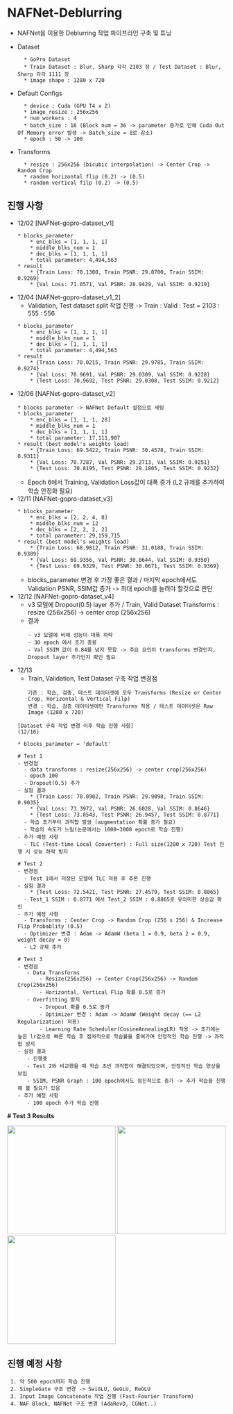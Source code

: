 # NAFNet-Deblurring
- NAFNet을 이용한 Deblurring 작업 파이프라인 구축 및 튜닝
* Dataset
  ```
    * GoPro Dataset
    * Train Dataset : Blur, Sharp 각각 2103 장 / Test Dataset : Blur, Sharp 각각 1111 장
    * image shape : 1280 x 720
  ```
* Default Configs
  ```
    * device : Cuda (GPU T4 x 2)
    * image_resize : 256x256
    * num_workers : 4
    * batch_size : 16 (Block num = 36 -> parameter 증가로 인해 Cuda Out Of Memory error 발생 -> Batch_size = 8로 감소)
    * epoch : 50 -> 100
  ```
* Transforms
  ```
    * resize : 256x256 (bicubic interpolation) -> Center Crop -> Random Crop 
    * random horizontal flip (0.2) -> (0.5)
    * random vertical filp (0.2) -> (0.5)
  ```

## 진행 사항
- 12/02
  [NAFNet-gopro-dataset_v1]
  ```
  * blocks_parameter
      * enc_blks = [1, 1, 1, 1]
      * middle_blks_num = 1
      * dec_blks = [1, 1, 1, 1]
      * total parameter: 4,494,563
  * result
      * {Train Loss: 70.1300, Train PSNR: 29.8700, Train SSIM: 0.9269}
      * {Val Loss: 71.0571, Val PSNR: 28.9429, Val SSIM: 0.9219}
  ```
- 12/04
  [NAFNet-gopro-dataset_v1_2]
  - Validation, Test dataset split 작업 진행 -> Train : Valid : Test = 2103 : 555 : 556
  ```
  * blocks_parameter
      * enc_blks = [1, 1, 1, 1]
      * middle_blks_num = 1
      * dec_blks = [1, 1, 1, 1]
      * total parameter: 4,494,563
  * result
      * {Train Loss: 70.0215, Train PSNR: 29.9785, Train SSIM: 0.9274}
      * {Val Loss: 70.9691, Val PSNR: 29.0309, Val SSIM: 0.9228}
      * {Test Loss: 70.9692, Test PSNR: 29.0308, Test SSIM: 0.9212}
  ```
- 12/06
  [NAFNet-gopro-dataset_v2]
  ```
  * blocks parameter -> NAFNet Default 설정으로 세팅
  * blocks_parameter
      * enc_blks = [1, 1, 1, 28]
      * middle_blks_num = 1
      * dec_blks = [1, 1, 1, 1]
      * total parameter: 17,111,907
  * result (best model's weights load)
      * {Train Loss: 69.5422, Train PSNR: 30.4578, Train SSIM: 0.9311}
      * {Val Loss: 70.7287, Val PSNR: 29.2713, Val SSIM: 0.9251}
      * {Test Loss: 70.8195, Test PSNR: 29.1805, Test SSIM: 0.9232}
  ```
  - Epoch 6에서 Training, Validation Loss값이 대폭 증가 (L2 규제를 추가하여 학습 안정화 필요)
- 12/11
  [NAFNet-gopro-dataset_v3]
  ```
  * blocks_parameter
      * enc_blks = [2, 2, 4, 8]
      * middle_blks_num = 12
      * dec_blks = [2, 2, 2, 2]
      * total parameter: 29,159,715
  * result (best model's weights load)
      * {Train Loss: 68.9812, Train PSNR: 31.0188, Train SSIM: 0.9389}
      * {Val Loss: 69.9356, Val PSNR: 30.0644, Val SSIM: 0.9350}
      * {Test Loss: 69.9329, Test PSNR: 30.0671, Test SSIM: 0.9369}
  ```
  - blocks_parameter 변경 후 가장 좋은 결과 / 마지막 epoch에서도 Validation PSNR, SSIM값 증가 -> 최대 epoch를 늘려야 할것으로 판단
- 12/12
  [NAFNet-gopro-dataset_v4]
  - v3 모델에 Dropout(0.5) layer 추가 / Train, Valid Dataset Transforms : resize (256x256) -> center crop (256x256) 
  - 결과
    ```
    - v3 모델에 비해 성능이 대폭 하락
    - 30 epoch 에서 조기 종료
    - Val SSIM 값이 0.84를 넘지 못함 -> 주요 요인이 transforms 변경인지, Dropout layer 추가인지 확인 필요
    ```
- 12/13
  - Train, Validation, Test Dataset 구축 작업 변경점
    ```
    기존 : 학습, 검증, 테스트 데이터셋에 모두 Transforms (Resize or Center Crop, Horizontal & Vertical Filp)
    변경 : 학습, 검증 데이터셋에만 Transforms 적용 / 테스트 데이터셋은 Raw Image (1280 x 720)
    ```
  ```
  [Dataset 구축 작업 변경 이후 학습 진행 사항]
  (12/16)
  
  * blocks_parameter = 'default'
  
  # Test 1
  - 변경점
    - data transforms : resize(256x256) -> center crop(256x256) 
    - epoch 100
    - Dropout(0.5) 추가
  - 실험 결과
      * {Train Loss: 70.0902, Train PSNR: 29.9098, Train SSIM: 0.9035}
      * {Val Loss: 73.3972, Val PSNR: 26.6028, Val SSIM: 0.8646}
      * {Test Loss: 73.0543, Test PSNR: 26.9457, Test SSIM: 0.8771}
    - 학습 초기부터 과적합 발생 (augmentation 확률 증가 필요)
    - 학습의 속도가 느림(논문에서는 1000~3000 epoch로 학습 진행)
  - 추가 예정 사항
    - TLC (Test-time Local Converter) : Full size(1280 x 720) Test 진행 시 성능 하락 방지

  # Test 2
  - 변경점
    - Test 1에서 저장된 모델에 TLC 적용 후 추론 진행
  - 실험 결과
      * {Test Loss: 72.5421, Test PSNR: 27.4579, Test SSIM: 0.8865}
    - Test_1 SSIM : 0.8771 에서 Test_2 SSIM : 0.8865로 유의미한 상승값 확인
  - 추가 예정 사항
    - Transforms : Center Crop -> Random Crop (256 x 256) & Increase Flip Probablity (0.5)
    - Optimizer 변경 : Adam -> AdamW (beta 1 = 0.9, beta 2 = 0.9, weight decay = 0)
    - L2 규제 추가

  # Test 3
  - 변경점
     - Data Transforms
         - Resize(256x256) -> Center Crop(256x256) -> Random Crop(256x256)
         - Horizontal, Vertical Flip 확률 0.5로 증가
     - Overfitting 방지
         - Dropout 확률 0.5로 증가
         - Optimizer 변경 : Adam -> AdamW (Weight decay (== L2 Regularization) 적용)
         - Learning Rate Scheduler(CosineAnnealingLR) 적용 -> 초기에는 높은 lr값으로 빠른 학습 후 점차적으로 학습률을 줄여가며 안정적인 학습 진행 -> 과적합 방지
  - 실험 결과
     - 진행중
     - Test 2와 비교했을 때 학습 초반 과적합이 해결되었으며, 안정적인 학습 양상을 보임
     - SSIM, PSNR Graph : 100 epoch에서도 점진적으로 증가 -> 추가 학습을 진행해 볼 필요가 있음
  - 추가 예정 사항
     - 100 epoch 추가 학습 진행
  ```
**# Test 3 Results**

<img src = "https://github.com/user-attachments/assets/25ff6c1f-fcaf-416a-93ce-1b8d10d53998" width="250" height="250">
<img src = "https://github.com/user-attachments/assets/53ef68ab-47f4-4b83-9151-e1f65bec5667" width="250" height="250">
<img src = "https://github.com/user-attachments/assets/42825487-1c74-454b-a942-1ebcadaebe06" width="250" height="250">

## 진행 예정 사항
```
 1. 약 500 epoch까지 학습 진행
 2. SimpleGate 구조 변경 -> SwiGLU, GeGLU, ReGLU
 3. Input Image Concatenate 작업 진행 (Fast-Fourier Transform)
 4. NAF Block, NAFNet 구조 변경 (AdaRevD, CGNet..)
```
